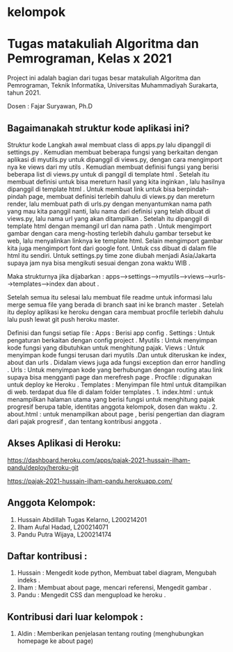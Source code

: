 # kelompok

# Tugas matakuliah Algoritma dan Pemrograman, Kelas x 2021

Project ini adalah bagian dari tugas besar matakuliah Algoritma dan Pemrograman, Teknik Informatika, Universitas Muhammadiyah Surakarta, tahun 2021.

Dosen : Fajar Suryawan, Ph.D

## Bagaimanakah struktur kode aplikasi ini?
Struktur kode 
Langkah awal membuat class di apps.py lalu dipanggil di settings.py . Kemudian membuat beberapa fungsi yang berkaitan dengan aplikasi di myutils.py untuk dipanggil di views.py, dengan cara mengimport nya ke views dari my utils .
Kemudian membuat definisi fungsi yang berisi beberapa list di views.py untuk di panggil di template html . Setelah itu membuat definisi untuk bisa mereturn hasil yang kita inginkan , lalu hasilnya dipanggil di template html .
Untuk membuat link untuk bisa berpindah-pindah page, membuat definisi terlebih dahulu di views.py dan mereturn render, lalu membuat path di urls.py dengan menyantumkan nama path yang mau kita panggil nanti, lalu nama dari definisi yang telah dibuat di views.py, lalu nama url yang akan ditampilkan . Setelah itu dipanggil di template html dengan memangil url dan nama path .
Untuk mengimport gambar dengan cara meng-hosting terlebih dahulu gambar tersebut ke web, lalu menyalinkan linknya ke template html. Selain mengimport gambar kita juga mengimport font dari google font. Untuk css dibuat di dalam file html itu sendiri.
Untuk settings.py time zone diubah menjadi Asia/Jakarta supaya jam nya bisa mengikuti sesuai dengan zona waktu WIB . 

Maka strukturnya jika dijabarkan :
    apps-->settings-->myutils-->views-->urls-->templates-->index dan about .

Setelah semua itu selesai lalu membuat file readme untuk informasi lalu merge semua file yang berada di branch saat ini ke branch master . Setelah itu deploy aplikasi ke heroku dengan cara membuat procfile terlebih dahulu lalu push lewat git push heroku master.

Definisi dan fungsi setiap file :
Apps      : Berisi app config .
Settings  : Untuk pengaturan berkaitan dengan config project .
Myutils   : Untuk menyimpan kode fungsi yang dibutuhkan untuk menghitung pajak. 
Views     : Untuk menyimpan kode fungsi terusan dari myutils .Dan untuk diteruskan ke index, about dan urls . Didalam views juga ada fungsi exception dan error handling .
Urls      : Untuk menyimpan kode yang berhubungan dengan routing atau link supaya bisa mengganti page dan merefresh page .
Procfile  : digunakan untuk deploy ke Heroku .
Templates : Menyimpan file html untuk ditampilkan di web. terdapat dua file di dalam folder templates .
            1. index.html : untuk menampilkan halaman utama yang berisi fungsi untuk menghitung pajak progresif berupa table, identitas anggota kelompok, dosen dan waktu .
            2. about.html : untuk menampilkan about page , berisi pengertian dan diagram dari pajak progresif , dan tentang kontribusi anggota . 



## Akses Aplikasi di Heroku:

https://dashboard.heroku.com/apps/pajak-2021-hussain-ilham-pandu/deploy/heroku-git

https://pajak-2021-hussain-ilham-pandu.herokuapp.com/

## Anggota Kelompok:
1. Hussain Abdillah Tugas Kelarno, L200214201
2. Ilham Aufal Hadad, L200214071
3. Pandu Putra Wijaya, L200214174

## Daftar kontribusi :
1. Hussain   : Mengedit kode python, Membuat tabel diagram, Mengubah indeks .
2. Ilham     : Membuat about page, mencari referensi, Mengedit gambar .
3. Pandu     : Mengedit CSS dan mengupload ke heroku .

## Kontribusi dari luar kelompok :
 1. Aldin    : Memberikan penjelasan tentang routing (menghubungkan homepage ke about page)
